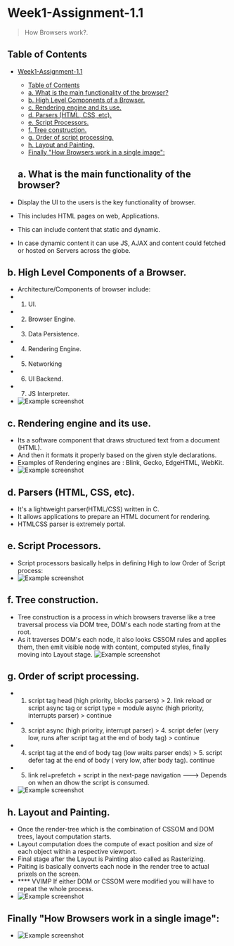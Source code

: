 # Week1-Assignment-1.1
> How Browsers work?.


## Table of Contents
- [Week1-Assignment-1.1](#week1-assignment-11)
  - [Table of Contents](#table-of-contents)
  - [a. What is the main functionality of the browser?](#a-what-is-the-main-functionality-of-the-browser)
  - [b. High Level Components of a Browser.](#b-high-level-components-of-a-browser)
  - [c. Rendering engine and its use.](#c-rendering-engine-and-its-use)
  - [d. Parsers (HTML, CSS, etc).](#d-parsers-html-css-etc)
  - [e. Script Processors.](#e-script-processors)
  - [f. Tree construction.](#f-tree-construction)
  - [g. Order of script processing.](#g-order-of-script-processing)
  - [h. Layout and Painting.](#h-layout-and-painting)
  - [Finally "How Browsers work in a single image":](#finally-how-browsers-work-in-a-single-image)


  ## a. What is the main functionality of the browser?
- Display the UI to the users is the key functionality of browser.
- This includes HTML pages on web, Applications.
- This can include content that static and dynamic.
- In case dynamic content it can use JS, AJAX and content could fetched or hosted on Servers across the globe.

## b. High Level Components of a Browser.
- Architecture/Components of browser include:
- 1. UI.
- 2. Browser Engine.
- 3. Data Persistence.
- 4. Rendering Engine.
- 5. Networking
- 6. UI Backend.
- 7. JS Interpreter.
- ![Example screenshot](./img/BrowserComponents.png)


## c. Rendering engine and its use.
- Its a software component that draws structured text from a document (HTML).
- And then it formats it properly based on the given style declarations.
- Examples of Rendering engines are : Blink, Gecko, EdgeHTML, WebKit.
- ![Example screenshot](./img/RenderingEnginesFlow.png)

## d. Parsers (HTML, CSS, etc).
- It's a lightweight parser(HTML/CSS) written in C.
- It allows applications to prepare an HTML document for rendering.
- HTMLCSS parser is extremely portal.


## e. Script Processors.
- Script processors basically helps in defining High to low Order of Script process:
- ![Example screenshot](./img/ScriptProcessing.png)


## f. Tree construction.
- Tree construction is a process in which browsers traverse like a tree traversal process via DOM tree, DOM's each node starting from at the root.
- As it traverses DOM's each node, it also looks CSSOM rules and applies them, then emit visible node with content, computed styles, finally moving into Layout stage.
![Example screenshot](./img/TreeConstruction2Layout.png)

## g. Order of script processing.
- 1. script tag head (high priority, blocks parsers) > 2. link reload or script async tag or script type = module async (high priority, interrupts parser)  > continue
- 3. script async (high priority, interrupt parser) > 4. script defer (very low, runs after script tag at the end of body tag) > continue
- 4. script tag at the end of body tag (low waits parser ends) > 5. script defer tag at the end of body ( very low, after body tag). continue
- 5. link rel=prefetch + script in the next-page navigation ---> Depends on when an dhow the script is consumed.
- ![Example screenshot](./img/ScriptProcessing.png)

## h. Layout and Painting.
- Once the render-tree which is the combination of CSSOM and DOM trees, layout computation starts.
- Layout computation does the compute of exact position and size of each object within a respective viewport.
- Final stage after the Layout is Painting also called as Rasterizing.
- Paiting is basically converts each node in the render tree to actual prixels on the screen.
- **** VVIMP If either DOM or CSSOM were modified you will have to repeat the whole process.
- ![Example screenshot](./img/Layout2Paint.png)

## Finally "How Browsers work in a single image":

- ![Example screenshot](./img/HowBrowsersWork.png)
